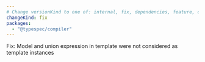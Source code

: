 ```yaml
---
# Change versionKind to one of: internal, fix, dependencies, feature, deprecation, breaking
changeKind: fix
packages:
  - "@typespec/compiler"
---
```


Fix: Model and union expression in template were not considered as template instances
